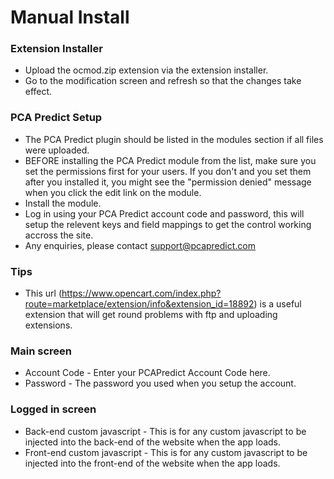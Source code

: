 # **Manual Install**

### Extension Installer
- Upload the ocmod.zip extension via the extension installer.
- Go to the modification screen and refresh so that the changes take effect.

### PCA Predict Setup
- The PCA Predict plugin should be listed in the modules section if all files were uploaded.
- BEFORE installing the PCA Predict module from the list, make sure you set the permissions first for your users. If you don't and you set them after you installed it, you might see the "permission denied" message when you click the edit link on the module.
- Install the module.
- Log in using your PCA Predict account code and password, this will setup the relevent keys and field mappings to get the control working accross the site.
- Any enquiries, please contact support@pcapredict.com

### Tips
- This url (https://www.opencart.com/index.php?route=marketplace/extension/info&extension_id=18892) is a useful extension that will get round problems with ftp and uploading extensions.

### Main screen
- Account Code - Enter your PCAPredict Account Code here.
- Password - The password you used when you setup the account.

### Logged in screen
- Back-end custom javascript - This is for any custom javascript to be injected into the back-end of the website when the app loads.
- Front-end custom javascript - This is for any custom javascript to be injected into the front-end of the website when the app loads.